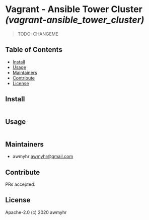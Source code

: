 # Vagrant - Ansible Tower Cluster _(vagrant-ansible_tower_cluster)_

> TODO: CHANGEME

## Table of Contents

- [Install](#install)
- [Usage](#usage)
- [Maintainers](#maintainers)
- [Contribute](#contribute)
- [License](#license)

## Install

```
```

## Usage

```
```

## Maintainers

- awmyhr <awmyhr@gmail.com>

## Contribute

PRs accepted.

## License

Apache-2.0 (c) 2020 awmyhr
